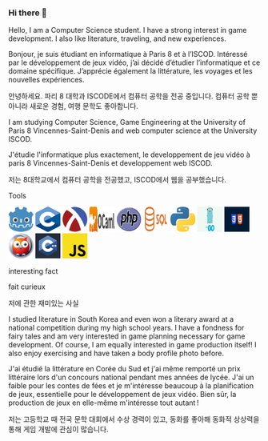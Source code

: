 ### Hi there 👋
Hello, I am a Computer Science student. I have a strong interest in game development. I also like literature, traveling, and new experiences.


Bonjour, je suis étudiant en informatique à Paris 8 et à l’ISCOD. Intéressé par le développement de jeux vidéo, j’ai décidé d’étudier l’informatique et ce domaine spécifique. J’apprécie également la littérature, les voyages et les nouvelles expériences.


안녕하세요. 파리 8 대학과 ISCODE에서 컴퓨터 공학을 전공 중입니다. 컴퓨터 공학 뿐 아니라 새로운 경험, 여행 문학도 좋아합니다. 


I am studying Computer Science, Game Engineering at the University of Paris 8 Vincennes-Saint-Denis and web computer science at the University ISCOD.

J'étudie l'informatique plus exactement, le developpement de jeu vidéo à paris 8 Vincennes-Saint-Denis et developpement web ISCOD.

저는 8대학교에서 컴퓨터 공학을 전공했고, ISCOD에서 웹을 공부했습니다.

Tools


<div>
  <img src="file-type-godot.256x243.png" width="50" height="50">
  <img src="C.png" width="50" height="50">
  <img src="1200px-Racket-logo.png" width="50" height="50">
  <img src="2560px-OCaml_Logo.png" width="50" height="50">
  <img src="PHP-logo.png" width="50" height="50">
  <img src="Sql_data_base_with_logo.png" width="50" height="50">
  <img src="file-type-python.512x508.png" width="50" height="50">
  <img src="golang.png" width="50" height="50">
  <img src="htmlcss.png" width="50" height="50">
  <img src="prolog.png" width="50" height="50">
  <img src="imageC++.jpeg" width="50" height="50">
   <img src="js.png" width="50" height="50">
</div>


interesting fact


fait curieux


저에 관한 재미있는 사실


I studied literature in South Korea and even won a literary award at a national competition during my high school years. I have a fondness for fairy tales and am very interested in game planning necessary for game development. Of course, I am equally interested in game production itself! I also enjoy exercising and have taken a body profile photo before.

J'ai étudié la littérature en Corée du Sud et j'ai même remporté un prix littéraire lors d'un concours national pendant mes années de lycée. J'ai un faible pour les contes de fées et 
je m'intéresse beaucoup à la planification de jeux, essentielle pour le développement de jeux vidéo. Bien sûr, la production de jeux en elle-même m'intéresse tout autant !


저는 고등학교 때 전국 문학 대회에서 수상 경력이 있고, 동화를 좋아해 동화적 상상력을 통해 게임 개발에 관심이 많습니다.
